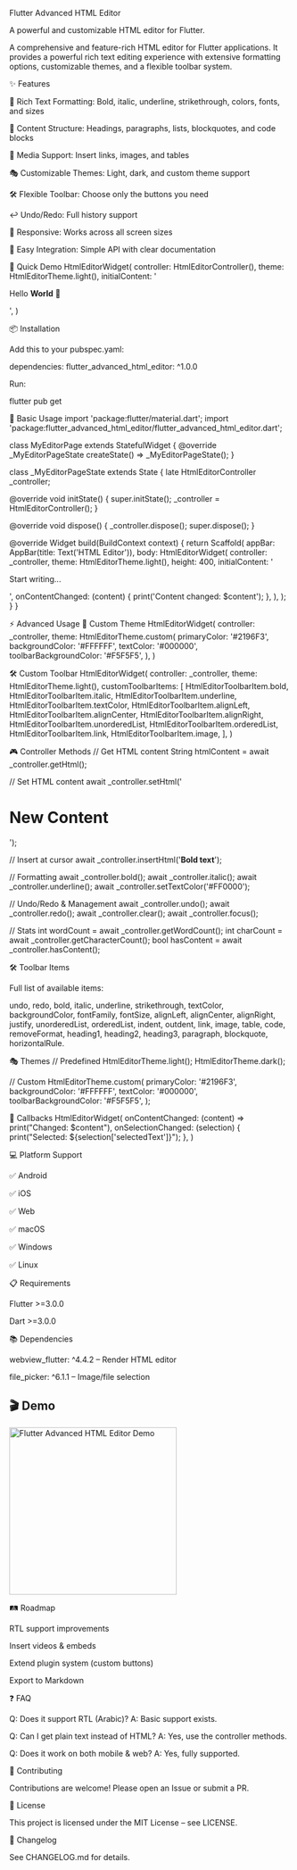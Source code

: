 Flutter Advanced HTML Editor



A powerful and customizable HTML editor for Flutter.




A comprehensive and feature-rich HTML editor for Flutter applications.
It provides a powerful rich text editing experience with extensive formatting options, customizable themes, and a flexible toolbar system.

✨ Features

🎨 Rich Text Formatting: Bold, italic, underline, strikethrough, colors, fonts, and sizes

📝 Content Structure: Headings, paragraphs, lists, blockquotes, and code blocks

🔗 Media Support: Insert links, images, and tables

🎭 Customizable Themes: Light, dark, and custom theme support

🛠️ Flexible Toolbar: Choose only the buttons you need

↩️ Undo/Redo: Full history support

📱 Responsive: Works across all screen sizes

🔧 Easy Integration: Simple API with clear documentation

🚀 Quick Demo
HtmlEditorWidget(
controller: HtmlEditorController(),
theme: HtmlEditorTheme.light(),
initialContent: '<p>Hello <b>World</b> 👋</p>',
)

📦 Installation

Add this to your pubspec.yaml:

dependencies:
flutter_advanced_html_editor: ^1.0.0


Run:

flutter pub get

📘 Basic Usage
import 'package:flutter/material.dart';
import 'package:flutter_advanced_html_editor/flutter_advanced_html_editor.dart';

class MyEditorPage extends StatefulWidget {
@override
_MyEditorPageState createState() => _MyEditorPageState();
}

class _MyEditorPageState extends State<MyEditorPage> {
late HtmlEditorController _controller;

@override
void initState() {
super.initState();
_controller = HtmlEditorController();
}

@override
void dispose() {
_controller.dispose();
super.dispose();
}

@override
Widget build(BuildContext context) {
return Scaffold(
appBar: AppBar(title: Text('HTML Editor')),
body: HtmlEditorWidget(
controller: _controller,
theme: HtmlEditorTheme.light(),
height: 400,
initialContent: '<p>Start writing...</p>',
onContentChanged: (content) {
print('Content changed: $content');
},
),
);
}
}

⚡ Advanced Usage
🎨 Custom Theme
HtmlEditorWidget(
controller: _controller,
theme: HtmlEditorTheme.custom(
primaryColor: '#2196F3',
backgroundColor: '#FFFFFF',
textColor: '#000000',
toolbarBackgroundColor: '#F5F5F5',
),
)

🛠️ Custom Toolbar
HtmlEditorWidget(
controller: _controller,
theme: HtmlEditorTheme.light(),
customToolbarItems: [
HtmlEditorToolbarItem.bold,
HtmlEditorToolbarItem.italic,
HtmlEditorToolbarItem.underline,
HtmlEditorToolbarItem.textColor,
HtmlEditorToolbarItem.alignLeft,
HtmlEditorToolbarItem.alignCenter,
HtmlEditorToolbarItem.alignRight,
HtmlEditorToolbarItem.unorderedList,
HtmlEditorToolbarItem.orderedList,
HtmlEditorToolbarItem.link,
HtmlEditorToolbarItem.image,
],
)

🎮 Controller Methods
// Get HTML content
String htmlContent = await _controller.getHtml();

// Set HTML content
await _controller.setHtml('<h1>New Content</h1>');

// Insert at cursor
await _controller.insertHtml('<strong>Bold text</strong>');

// Formatting
await _controller.bold();
await _controller.italic();
await _controller.underline();
await _controller.setTextColor('#FF0000');

// Undo/Redo & Management
await _controller.undo();
await _controller.redo();
await _controller.clear();
await _controller.focus();

// Stats
int wordCount = await _controller.getWordCount();
int charCount = await _controller.getCharacterCount();
bool hasContent = await _controller.hasContent();

🛠️ Toolbar Items

Full list of available items:

undo, redo, bold, italic, underline, strikethrough, textColor, backgroundColor,
fontFamily, fontSize, alignLeft, alignCenter, alignRight, justify,
unorderedList, orderedList, indent, outdent, link, image, table,
code, removeFormat, heading1, heading2, heading3, paragraph, blockquote, horizontalRule.

🎭 Themes
// Predefined
HtmlEditorTheme.light();
HtmlEditorTheme.dark();

// Custom
HtmlEditorTheme.custom(
primaryColor: '#2196F3',
backgroundColor: '#FFFFFF',
textColor: '#000000',
toolbarBackgroundColor: '#F5F5F5',
);

🔔 Callbacks
HtmlEditorWidget(
onContentChanged: (content) => print("Changed: $content"),
onSelectionChanged: (selection) {
print("Selected: ${selection['selectedText']}");
},
)

💻 Platform Support

✅ Android

✅ iOS

✅ Web

✅ macOS

✅ Windows

✅ Linux

📋 Requirements

Flutter >=3.0.0

Dart >=3.0.0

📚 Dependencies

webview_flutter: ^4.4.2 – Render HTML editor

file_picker: ^6.1.1 – Image/file selection

## 🎬 Demo

  <img src="docs/demo.gif" alt="Flutter Advanced HTML Editor Demo" width="300" />


🛤️ Roadmap

RTL support improvements

Insert videos & embeds

Extend plugin system (custom buttons)

Export to Markdown

❓ FAQ

Q: Does it support RTL (Arabic)?
A: Basic support exists.

Q: Can I get plain text instead of HTML?
A: Yes, use the controller methods.

Q: Does it work on both mobile & web?
A: Yes, fully supported.

🤝 Contributing

Contributions are welcome! Please open an Issue
or submit a PR.

📜 License

This project is licensed under the MIT License – see LICENSE.

📌 Changelog

See CHANGELOG.md
for details.
